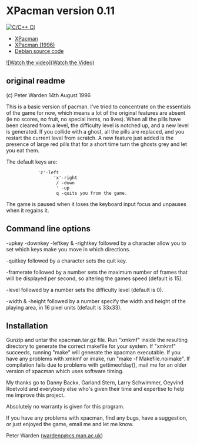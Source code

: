 # XPacman version 0.11

[![C/C++ CI](https://github.com/devsecfranklin/game-xpacman/actions/workflows/c-cpp.yml/badge.svg)](https://github.com/devsecfranklin/game-xpacman/actions/workflows/c-cpp.yml)

* [XPacman](https://github.com/JoesCat/xpacman)
* [XPacman (1996)](https://zerker.ca/home/xpacman.html)
* [Debian source code](https://archive.debian.org/debian-archive/debian/pool/non-free/x/xpacman/)

[![Watch the video](Watch the Video)](/xpacman_demo-2025-06-10_08.27.03.mp4)

## original readme

(c) Peter Warden 14th August 1996

This is a basic version of pacman. I've tried to concentrate on the essentials
of the game for now, which means a lot of the original features are absent (ie
no scores, no fruit, no special items, no lives). When all the pills have been 
cleared from a level, the difficulty level is notched up, and a new level is
generated. If you collide with a ghost, all the pills are replaced, and you
restart the current level from scratch. A new feature just added is the
presence of large red pills that for a short time turn the ghosts grey and let
you eat them.

The default keys are: 

         		'z'-left
                      'x'-right
                       / -down
                       ' -up
                       q -quits you from the game.

The game is paused when it loses the keyboard input focus and unpauses when it
regains it.

## Command line options

  -upkey -downkey -leftkey & -rightkey followed by a character allow you to set
   which keys make you move in which directions.

  -quitkey followed by a character sets the quit key.

  -framerate followed by a number sets the maximum number of frames that will
   be displayed per second, so altering the games speed (default is 15).

  -level followed by a number sets the difficulty level (default is 0).

  -width & -height followed by a number specify the width and height of the 
   playing area, in 16 pixel units (default is 33x33).


## Installation

  Gunzip and untar the xpacman.tar.gz file.
  Run "xmkmf" inside the resulting directory to generate the correct makefile 
  for your system.
  If "xmkmf" succeeds, running "make" will generate the xpacman executable.
  If you have any problems with xmkmf or imake, run "make -f Makefile.noimake".
  If compilation fails due to problems with gettimeofday(), mail me for an
  older version of xpacman which uses software timing.

My thanks go to Danny Backx, Garland Stern, Larry Schwimmer, Oeyvind Roetvold
and everybody else who's given their time and expertise to help me improve this
project.

Absolutely no warranty is given for this program.

If you have any problems with xpacman, find any bugs, have a suggestion, or just
enjoyed the game, email me and let me know.

Peter Warden (wardenp@cs.man.ac.uk)

